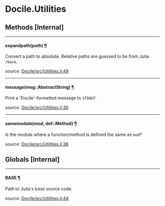 # Docile.Utilities


## Methods [Internal]

---

<a id="method__expandpath.1" class="lexicon_definition"></a>
#### expandpath(path) [¶](#method__expandpath.1)
Convert a path to absolute. Relative paths are guessed to be from Julia ``/base``.


*source:*
[Docile/src/Utilities.jl:49](https://github.com/MichaelHatherly/Docile.jl/tree/c46b4ecce0490f7dca72500c1749baba31650210/src/Utilities.jl#L49)

---

<a id="method__message.1" class="lexicon_definition"></a>
#### message(msg::AbstractString) [¶](#method__message.1)
Print a 'Docile'-formatted message to ``STDOUT``.


*source:*
[Docile/src/Utilities.jl:30](https://github.com/MichaelHatherly/Docile.jl/tree/c46b4ecce0490f7dca72500c1749baba31650210/src/Utilities.jl#L30)

---

<a id="method__samemodule.1" class="lexicon_definition"></a>
#### samemodule(mod, def::Method) [¶](#method__samemodule.1)
Is the module where a function/method is defined the same as ``mod``?


*source:*
[Docile/src/Utilities.jl:36](https://github.com/MichaelHatherly/Docile.jl/tree/c46b4ecce0490f7dca72500c1749baba31650210/src/Utilities.jl#L36)

## Globals [Internal]

---

<a id="global__base.1" class="lexicon_definition"></a>
#### BASE [¶](#global__base.1)
Path to Julia's base source code.


*source:*
[Docile/src/Utilities.jl:44](https://github.com/MichaelHatherly/Docile.jl/tree/c46b4ecce0490f7dca72500c1749baba31650210/src/Utilities.jl#L44)

